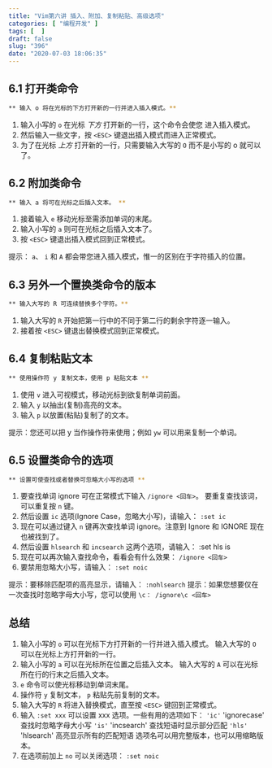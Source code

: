 ```yaml
---
title: "Vim第六讲 插入、附加、复制粘贴、高级选项"
categories: [ "编程开发" ]
tags: [  ]
draft: false
slug: "396"
date: "2020-07-03 18:06:35"
---
```


## 6.1 打开类命令

```bash
** 输入 o 将在光标的下方打开新的一行并进入插入模式。**
```

1. 输入小写的 `o` 在光标 *下方* 打开新的一行，这个命令会使您
进入插入模式。
2. 然后输入一些文字，按 `<ESC>` 键退出插入模式而进入正常模式。
3. 为了在光标 *上方* 打开新的一行，只需要输入大写的 `O` 而不是小写的 o
就可以了。

## 6.2 附加类命令

```bash
** 输入 a 将可在光标之后插入文本。 **
```

1. 接着输入 `e` 移动光标至需添加单词的末尾。
2. 输入小写的 `a` 则可在光标之后插入文本了。
3. 按 `<ESC>` 键退出插入模式回到正常模式。

提示： `a`、 `i` 和 `A` 都会带您进入插入模式，惟一的区别在于字符插入的位置。

## 6.3 另外一个置换类命令的版本

```bash
** 输入大写的 R 可连续替换多个字符。**
```

1. 输入大写的 `R` 开始把第一行中的不同于第二行的剩余字符逐一输入。
2. 接着按 `<ESC>` 键退出替换模式回到正常模式。

## 6.4 复制粘贴文本

```bash
** 使用操作符 y 复制文本，使用 p 粘贴文本 **
```

1. 使用 `v` 进入可视模式，移动光标到欲复制单词前面。
2. 输入 `y` 以抽出(复制)高亮的文本。
3. 输入 `p` 以放置(粘贴)复制了的文本。

提示：您还可以把 y 当作操作符来使用；例如 `yw` 可以用来复制一个单词。

## 6.5 设置类命令的选项

```bash
** 设置可使查找或者替换可忽略大小写的选项 **
```

1. 要查找单词 ignore 可在正常模式下输入 `/ignore <回车>`。
要重复查找该词，可以重复按 `n` 键。
2. 然后设置 `ic` 选项(Ignore Case，忽略大小写)，请输入： `:set ic`
3. 现在可以通过键入 `n` 键再次查找单词 ignore。注意到 Ignore 和 IGNORE 现在
也被找到了。
4. 然后设置 `hlsearch` 和 `incsearch` 这两个选项，请输入： :set hls is
5. 现在可以再次输入查找命令，看看会有什么效果： `/ignore <回车>`
6. 要禁用忽略大小写，请输入： `:set noic`

提示：要移除匹配项的高亮显示，请输入： `:nohlsearch`
提示：如果您想要仅在一次查找时忽略字母大小写，您可以使用 `\c：
/ignore\c <回车>`

## 总结

1. 输入小写的 `o` 可以在光标下方打开新的一行并进入插入模式。
输入大写的 `O` 可以在光标上方打开新的一行。
2. 输入小写的 `a` 可以在光标所在位置之后插入文本。
输入大写的 `A` 可以在光标所在行的行末之后插入文本。
3. `e` 命令可以使光标移动到单词末尾。
4. 操作符 `y` 复制文本， `p` 粘贴先前复制的文本。
5. 输入大写的 `R` 将进入替换模式，直至按 `<ESC>` 键回到正常模式。
6. 输入 `:set xxx` 可以设置 xxx 选项。一些有用的选项如下：
`'ic'` 'ignorecase' 查找时忽略字母大小写
`'is'` 'incsearch' 查找短语时显示部分匹配
`'hls'` 'hlsearch' 高亮显示所有的匹配短语
选项名可以用完整版本，也可以用缩略版本。
7. 在选项前加上 `no` 可以关闭选项： `:set noic`